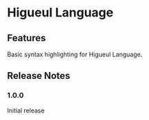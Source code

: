 # Higueul Language

## Features

Basic syntax highlighting for Higueul Language.

## Release Notes

### 1.0.0

Initial release
